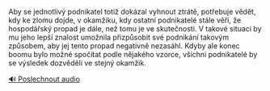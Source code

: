 
Aby se jednotlivý podnikatel totiž dokázal vyhnout ztrátě, potřebuje vědět, kdy ke zlomu dojde, v okamžiku, kdy ostatní podnikatelé stále věří, že hospodářský propad je dále, než tomu je ve skutečnosti. V takové situaci by mu jeho lepší znalost umožnila přizpůsobit své podnikání takovým způsobem, aby jej tento propad negativně nezasáhl. Kdyby ale konec boomu bylo možné spočítat podle nějakého vzorce, všichni podnikatelé by se výsledek dozvěděli ve stejný okamžik.

[🔊 Poslechnout audio](/data/7-paragraphs/audio/chapter_169/para_008-Aby-se-jednotliv-podnikatel-toti-dokzal-vyhnout.mp3)
